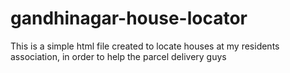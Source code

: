 # gandhinagar-house-locator
This is a simple html file created to locate houses at my residents association, in order to help the parcel delivery guys
